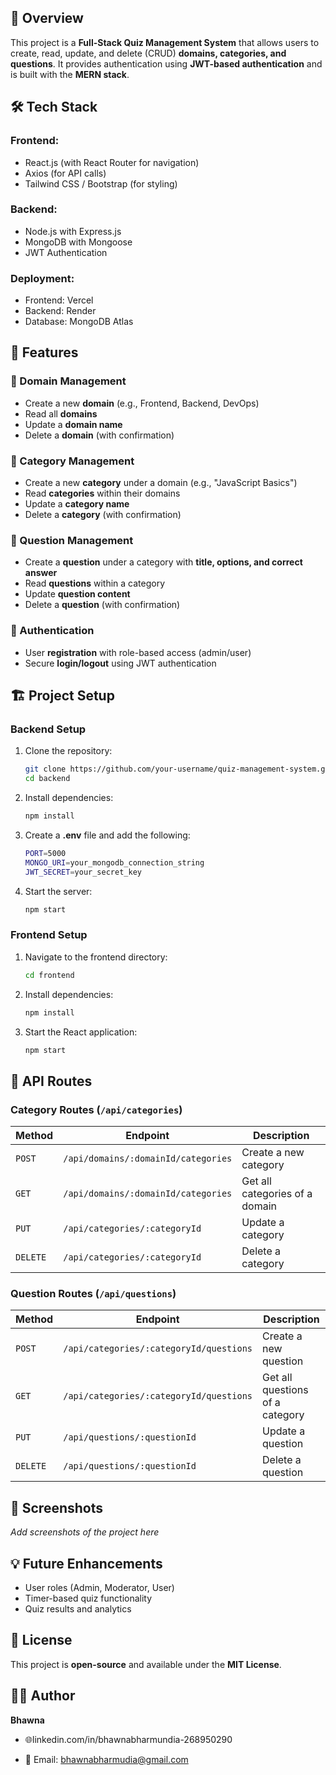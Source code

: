

## 📌 Overview
This project is a **Full-Stack Quiz Management System** that allows users to create, read, update, and delete (CRUD) **domains, categories, and questions**. It provides authentication using **JWT-based authentication** and is built with the **MERN stack**.

## 🛠 Tech Stack
### **Frontend:**
- React.js (with React Router for navigation)
- Axios (for API calls)
- Tailwind CSS / Bootstrap (for styling)

### **Backend:**
- Node.js with Express.js
- MongoDB with Mongoose
- JWT Authentication

### **Deployment:**
- Frontend: Vercel
- Backend: Render
- Database: MongoDB Atlas

## 🚀 Features
### **🔹 Domain Management**
- Create a new **domain** (e.g., Frontend, Backend, DevOps)
- Read all **domains**
- Update a **domain name**
- Delete a **domain** (with confirmation)

### **🔹 Category Management**
- Create a new **category** under a domain (e.g., "JavaScript Basics")
- Read **categories** within their domains
- Update a **category name**
- Delete a **category** (with confirmation)

### **🔹 Question Management**
- Create a **question** under a category with **title, options, and correct answer**
- Read **questions** within a category
- Update **question content**
- Delete a **question** (with confirmation)

### **🔹 Authentication**
- User **registration** with role-based access (admin/user)
- Secure **login/logout** using JWT authentication

## 🏗️ Project Setup
### **Backend Setup**
1. Clone the repository:
   ```sh
   git clone https://github.com/your-username/quiz-management-system.git
   cd backend
   ```
2. Install dependencies:
   ```sh
   npm install
   ```
3. Create a **.env** file and add the following:
   ```sh
   PORT=5000
   MONGO_URI=your_mongodb_connection_string
   JWT_SECRET=your_secret_key
   ```
4. Start the server:
   ```sh
   npm start
   ```

### **Frontend Setup**
1. Navigate to the frontend directory:
   ```sh
   cd frontend
   ```
2. Install dependencies:
   ```sh
   npm install
   ```
3. Start the React application:
   ```sh
   npm start
   ```

## 📌 API Routes
### **Category Routes** (`/api/categories`)
| Method | Endpoint                          | Description |
|--------|----------------------------------|-------------|
| `POST`  | `/api/domains/:domainId/categories` | Create a new category |
| `GET`   | `/api/domains/:domainId/categories` | Get all categories of a domain |
| `PUT`   | `/api/categories/:categoryId`   | Update a category |
| `DELETE`| `/api/categories/:categoryId`   | Delete a category |

### **Question Routes** (`/api/questions`)
| Method | Endpoint                                  | Description |
|--------|------------------------------------------|-------------|
| `POST`  | `/api/categories/:categoryId/questions` | Create a new question |
| `GET`   | `/api/categories/:categoryId/questions` | Get all questions of a category |
| `PUT`   | `/api/questions/:questionId`           | Update a question |
| `DELETE`| `/api/questions/:questionId`           | Delete a question |

## 📸 Screenshots
_Add screenshots of the project here_

## 💡 Future Enhancements
- User roles (Admin, Moderator, User)
- Timer-based quiz functionality
- Quiz results and analytics

## 📜 License
This project is **open-source** and available under the **MIT License**.

## 👩‍💻 Author
**Bhawna**
- 🌐linkedin.com/in/bhawnabharmundia-268950290

- 📧 Email: bhawnabharmudia@gmail.com

